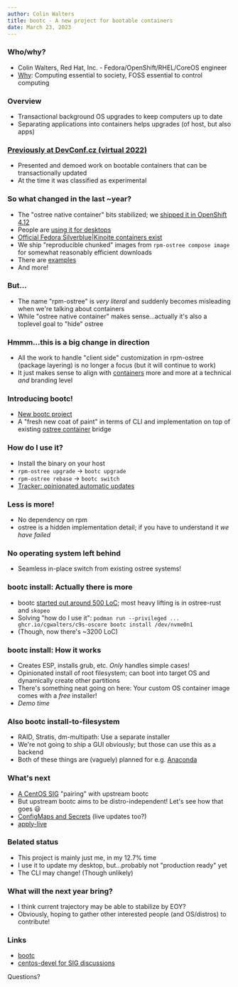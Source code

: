 ```yaml
---
author: Colin Walters
title: bootc - A new project for bootable containers
date: March 23, 2023
---
```


<!-- https://fedorapeople.org/~walters/devconf-rpmostree2022.html -->

### Who/why?

- Colin Walters, Red Hat, Inc. - Fedora/OpenShift/RHEL/CoreOS engineer
- [Why](https://blog.verbum.org/2021/03/05/why-i-work-on-openshift-and-fedora-rhel/): Computing essential to society, FOSS essential to control computing

### Overview

- Transactional background OS upgrades to keep computers up to date
- Separating applications into containers helps upgrades (of host, but also apps)

### <a href="https://fedorapeople.org/~walters/devconf-rpmostree2022.html">Previously at DevConf.cz (virtual 2022)</a>

- Presented and demoed work on bootable containers that can be transactionally updated
- At the time it was classified as experimental

### So what changed in the last ~year?

- The "ostree native container" bits stabilized; we <a href="https://docs.openshift.com/container-platform/4.12/post_installation_configuration/coreos-layering.html#coreos-layering">shipped it in OpenShift 4.12</a>
- People are <a href="https://github.com/ublue-os/">using it for desktops</a>
- [Official Fedora Silverblue|Kinoite containers exist](https://pagure.io/releng/issue/11047#comment-846915)
- We ship "reproducible chunked" images from `rpm-ostree compose image` for somewhat reasonably efficient downloads
- There are [examples](https://github.com/coreos/layering-examples)
- And more!

### But...

- The name "rpm-ostree" is *very literal* and suddenly becomes misleading when we're talking about containers
- While "ostree native container" makes sense...actually it's also a toplevel goal to "hide" ostree

### Hmmm...this is a big change in direction

- All the work to handle "client side" customization in rpm-ostree (package layering) is no longer a focus (but it will continue to work)
- It just makes sense to align with [containers](github.com/containers/) more and more at a technical *and* branding level

### Introducing bootc!

- [New bootc project](https://github.com/containers/bootc)
- A "fresh new coat of paint" in terms of CLI and implementation on top of existing [ostree container](https://github.com/ostreedev/ostree-rs-ext/#module-container-bridging-between-ostree-and-ocidocker-images) bridge

### How do I use it?

- Install the binary on your host
- `rpm-ostree upgrade` → `bootc upgrade` 
- `rpm-ostree rebase` → `bootc switch`
- [Tracker: opinionated automatic updates](https://github.com/containers/bootc/issues/5)

### Less is more!

- No dependency on rpm
- ostree is a hidden implementation detail; if you have to understand it *we have failed*

### No operating system left behind

- Seamless in-place switch from existing ostree systems!

### bootc install: Actually there is more

- bootc [started out around 500 LoC](https://github.com/containers/bootc/commit/3ab28788ce3a3fe7a57152c57e28ff6e2a36df14); most heavy lifting is in ostree-rust and `skopeo`
- Solving "how do I use it": `podman run --privileged ... ghcr.io/cgwalters/c9s-oscore bootc install /dev/nvme0n1`
- (Though, now there's ~3200 LoC)

### bootc install: How it works

- Creates ESP, installs grub, etc.  *Only* handles simple cases!
- Opinionated install of root filesystem; can boot into target OS and dynamically create other partitions
- There's something neat going on here: Your custom OS container image comes with a *free* installer!
- *Demo time*

### Also bootc install-to-filesystem

- RAID, Stratis, dm-multipath: Use a separate installer
- We're not going to ship a GUI obviously; but those can use this as a backend
- Both of these things are (vaguely) planned for e.g. [Anaconda](https://github.com/rhinstaller/anaconda/)

### What's next

- [A CentOS SIG](https://lists.centos.org/pipermail/centos-devel/2023-March/142809.html) "pairing" with upstream bootc
- But upstream bootc aims to be distro-independent!  Let's see how that goes 😃
- [ConfigMaps and Secrets](https://github.com/containers/bootc/issues/22) (live updates too?)
- [apply-live](https://github.com/containers/bootc/issues/76)

### Belated status

- This project is mainly just me, in my 12.7% time
- I use it to update my desktop, but...probably not "production ready" yet
- The CLI may change!  (Though unlikely)

### What will the next year bring?

- I think current trajectory may be able to stabilize by EOY?
- Obviously, hoping to gather other interested people (and OS/distros) to contribute!

### Links

- [bootc](https://github.com/containers/bootc)
- [centos-devel for SIG discussions](https://lists.centos.org/pipermail/centos-devel/)

Questions?

